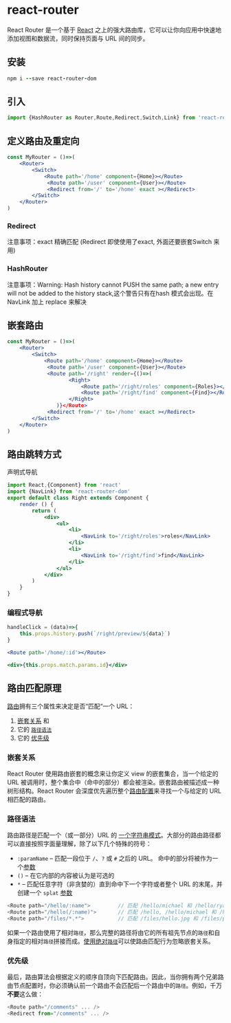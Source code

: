 # react-router

React Router 是一个基于 [React](http://facebook.github.io/react/) 之上的强大路由库，它可以让你向应用中快速地添加视图和数据流，同时保持页面与 URL 间的同步。

## 安装

```j
npm i --save react-router-dom
```

## 引入

```js
import {HashRouter as Router,Route,Redirect,Switch,Link} from 'react-router-dom'
```



## 定义路由及重定向

```jsx
const MyRouter = ()=>(
	<Router>
        <Switch>
    		<Route path='/home' component={Home}></Route>
             <Route path='/user' component={User}></Route>
             <Redirect from='/' to='/home' exact ></Redirect>
        </Switch>
    </Router>
)
```

### Redirect

注意事项：exact 精确匹配 (Redirect 即使使用了exact, 外面还要嵌套Switch 来用)

### HashRouter

注意事项：Warning: Hash history cannot PUSH the same path; a new entry will not be added to the history stack,这个警告只有在hash 模式会出现。在NavLink 加上 replace 来解决



## 嵌套路由

```jsx
const MyRouter = ()=>(
	<Router>
        <Switch>
    		<Route path='/home' component={Home}></Route>
             <Route path='/user' component={User}></Route>
             <Route path='/right' render={()=>(
                	<Right>
                    	<Route path='/right/roles' component={Roles}></Route>
                        <Route path='/right/find' component={Find}></Route>
                    </Right>
                )}</Route>
             <Redirect from='/' to='/home' exact ></Redirect>
        </Switch>
    </Router>
)
```



## 路由跳转方式

声明式导航

```jsx
import React,{Component} from 'react'
import {NavLink} from 'react-router-dom'
export default class Right extends Component {
    render () {
        return (
        	<div>
            	<ul>
                	<li>
                    	<NavLink to='/right/roles'>roles</NavLink>
                    </li>
                    <li>
                    	<NavLink to='/right/find'>find</NavLink>
                    </li>
                </ul>
            </div>
        )
    }
}
```

### 编程式导航

```js
handleClick = (data)=>{
    this.props.history.push(`/right/preview/${data}`)
}
```

```jsx
<Route path='/home/:id'></Route>
```

```jsx
<div>{this.props.match.params.id}</div>
```



## 路由匹配原理

[路由](http://react-guide.github.io/react-router-cn/docs/guides/basics/docs/Glossary.md#route)拥有三个属性来决定是否“匹配“一个 URL：

1. [嵌套关系](http://react-guide.github.io/react-router-cn/docs/guides/basics/RouteMatching.html#nesting) 和
2. 它的 [`路径语法`](http://react-guide.github.io/react-router-cn/docs/guides/basics/RouteMatching.html#path-syntax)
3. 它的 [优先级](http://react-guide.github.io/react-router-cn/docs/guides/basics/RouteMatching.html#precedence)

### 嵌套关系

React Router 使用路由嵌套的概念来让你定义 view 的嵌套集合，当一个给定的 URL 被调用时，整个集合中（命中的部分）都会被渲染。嵌套路由被描述成一种树形结构。React Router 会深度优先遍历整个[路由配置](http://react-guide.github.io/react-router-cn/docs/guides/basics/docs/Glossary.md#routeconfig)来寻找一个与给定的 URL 相匹配的路由。

### 路径语法

路由路径是匹配一个（或一部分）URL 的 [一个字符串模式](http://react-guide.github.io/react-router-cn/docs/guides/basics/docs/Glossary.md#routepattern)。大部分的路由路径都可以直接按照字面量理解，除了以下几个特殊的符号：

- `:paramName` – 匹配一段位于 `/`、`?` 或 `#` 之后的 URL。 命中的部分将被作为一个[参数](http://react-guide.github.io/react-router-cn/docs/guides/basics/docs/Glossary.md#params)
- `()` – 在它内部的内容被认为是可选的
- `*` – 匹配任意字符（非贪婪的）直到命中下一个字符或者整个 URL 的末尾，并创建一个 `splat` [参数](http://react-guide.github.io/react-router-cn/docs/guides/basics/docs/Glossary.md#params)

```js
<Route path="/hello/:name">         // 匹配 /hello/michael 和 /hello/ryan
<Route path="/hello(/:name)">       // 匹配 /hello, /hello/michael 和 /hello/ryan
<Route path="/files/*.*">           // 匹配 /files/hello.jpg 和 /files/path/to/hello.jpg
```

如果一个路由使用了相对`路径`，那么完整的路径将由它的所有祖先节点的`路径`和自身指定的相对`路径`拼接而成。[使用绝对`路径`](http://react-guide.github.io/react-router-cn/docs/guides/basics/RouteConfiguration.html#decoupling-the-ui-from-the-url)可以使路由匹配行为忽略嵌套关系。

### 优先级

最后，路由算法会根据定义的顺序自顶向下匹配路由。因此，当你拥有两个兄弟路由节点配置时，你必须确认前一个路由不会匹配后一个路由中的`路径`。例如，千万**不要**这么做：

```js
<Route path="/comments" ... />
<Redirect from="/comments" ... />
```